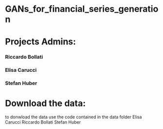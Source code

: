 # GANs_for_financial_series_generation
# Projects Admins:

<h3>Riccardo Bollati</h3>

<h3>Elisa Carucci</h3>

<h3>Stefan Huber</h3>

# Download the data:

to donwload the data use the code contained in the data folder
Elisa Carucci
Riccardo Bollati
Stefan Huber